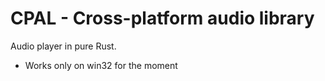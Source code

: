 # CPAL - Cross-platform audio library

Audio player in pure Rust.

 * Works only on win32 for the moment
